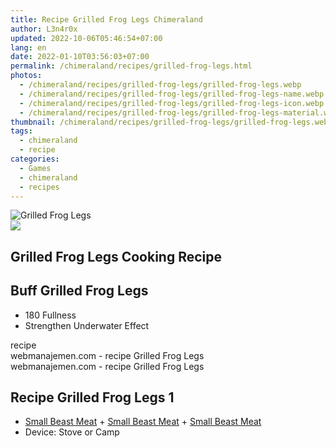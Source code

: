 ```yaml
---
title: Recipe Grilled Frog Legs Chimeraland
author: L3n4r0x
updated: 2022-10-06T05:46:54+07:00
lang: en
date: 2022-01-10T03:56:03+07:00
permalink: /chimeraland/recipes/grilled-frog-legs.html
photos:
  - /chimeraland/recipes/grilled-frog-legs/grilled-frog-legs.webp
  - /chimeraland/recipes/grilled-frog-legs/grilled-frog-legs-name.webp
  - /chimeraland/recipes/grilled-frog-legs/grilled-frog-legs-icon.webp
  - /chimeraland/recipes/grilled-frog-legs/grilled-frog-legs-material.webp
thumbnail: /chimeraland/recipes/grilled-frog-legs/grilled-frog-legs.webp
tags:
  - chimeraland
  - recipe
categories:
  - Games
  - chimeraland
  - recipes
---
```


<link
  rel="stylesheet"
  href="https://rawcdn.githack.com/dimaslanjaka/Web-Manajemen/870a349/css/bootstrap-5-3-0-alpha3-wrapper.css"
/>
<section id="bootstrap-wrapper">
  <div data-bs-theme="dark">
    <div class="card mb-2">
      <div class="card-body">
        <div class="row g-0">
          <div class="col-sm-4 position-relative mb-2">
            <img
              src="https://www.webmanajemen.com/chimeraland/recipes/grilled-frog-legs/grilled-frog-legs-material.webp"
              class="card-img fit-cover w-100 h-100"
              alt="Grilled Frog Legs"
              data-fancybox="true"
            />
          </div>
          <div class="col-sm-8 mb-2">
            <div class="card-body">
              <div class="d-flex flex-row align-items-center mb-3">
                <img
                  class="d-inline-block me-2"
                  src="https://www.webmanajemen.com/chimeraland/recipes/grilled-frog-legs/grilled-frog-legs-icon.webp"
                  width="auto"
                  height="auto"
                  style="vertical-align: middle"
                />
                <h2 class="fs-5">Grilled Frog Legs Cooking Recipe</h2>
              </div>
              <h2 class="card-title fs-5">Buff Grilled Frog Legs</h2>
              <div class="card-text">
                <ul>
                  <li>180 Fullness</li>
                  <li>Strengthen Underwater Effect</li>
                </ul>
              </div>
              <span class="badge rounded-pill">recipe</span>
            </div>
            <div class="card-footer text-end text-muted mt-auto">
              webmanajemen.com - recipe Grilled Frog Legs
            </div>
          </div>
        </div>
      </div>
      <div class="card-footer text-end text-muted">
        webmanajemen.com - recipe Grilled Frog Legs
      </div>
    </div>
    <div class="row mb-2">
      <div class="col-12 col-lg-6 recipe-item mb-2">
        <div class="card">
          <div class="card-body">
            <h2 class="card-title fs-5">Recipe Grilled Frog Legs 1</h2>
            <div class="card-text">
              <ul>
                <li>
                  <a
                    class="text-decoration-none text-primary"
                    href="/chimeraland/materials/small-beast-meat.html"
                    >Small Beast Meat</a
                  ><span> + </span
                  ><a
                    class="text-decoration-none text-primary"
                    href="/chimeraland/materials/small-beast-meat.html"
                    >Small Beast Meat</a
                  ><span> + </span
                  ><a
                    class="text-decoration-none text-primary"
                    href="/chimeraland/materials/small-beast-meat.html"
                    >Small Beast Meat</a
                  >
                </li>
                <li>Device: Stove or Camp</li>
              </ul>
            </div>
          </div>
        </div>
      </div>
    </div>
  </div>
</section>